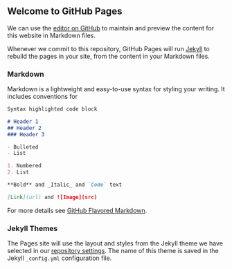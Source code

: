 ## Welcome to GitHub Pages

We can use the [editor on GitHub](https://github.com/msaf9/msaf9.github.io/edit/master/README.md) to maintain and preview the content for this website in Markdown files.

Whenever we commit to this repository, GitHub Pages will run [Jekyll](https://jekyllrb.com/) to rebuild the pages in your site, from the content in your Markdown files.

### Markdown

Markdown is a lightweight and easy-to-use syntax for styling your writing. It includes conventions for

```markdown
Syntax highlighted code block

# Header 1
## Header 2
### Header 3

- Bulleted
- List

1. Numbered
2. List

**Bold** and _Italic_ and `Code` text

[Link](url) and ![Image](src)
```

For more details see [GitHub Flavored Markdown](https://guides.github.com/features/mastering-markdown/).

### Jekyll Themes

The Pages site will use the layout and styles from the Jekyll theme we have selected in our [repository settings](https://github.com/msaf9/msaf9.github.io/settings). The name of this theme is saved in the Jekyll `_config.yml` configuration file.
